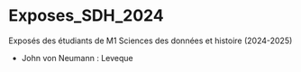 # Exposes_SDH_2024
Exposés des étudiants de M1 Sciences des données et histoire (2024-2025)

- John von Neumann : Leveque 
